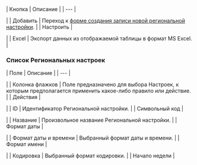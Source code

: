 | Кнопка | Описание |
| --- |

|
| Добавить | Переход к [форме создания записи новой региональной настройки](/user_help/settings/settings/lang_parametrs/culture_edit.php). |
| Настроить |

|
| Excel | Экспорт данных из отображаемой таблицы в формат MS Excel. |

### Список Региональных настроек

| Поле | Описание |
| --- |

|
| Колонка флажков | Поле предназначено для выбора Настроек, к которым предполагается применить какое-либо правило или действие. |
| Действия |

|
| ID | Идентификатор Региональной настройки. |
| Символьный код |

|
| Название | Произвольное название Региональной настройки. |
| Формат даты |

|
| Формат даты и времени | Выбранный формат даты и времени. |
| Формат имени |

|
| Кодировка | Выбранный формат кодировки. |
| Начало недели |